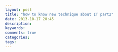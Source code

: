 ```yaml
---
layout: post
title: "how to know new technique about IT part2"
date: 2013-10-17 20:45
description: 
keywords: 
comments: true
categories: 
tags: 
---
```

